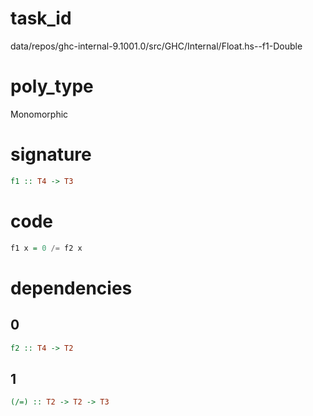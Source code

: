 
# task_id
data/repos/ghc-internal-9.1001.0/src/GHC/Internal/Float.hs--f1-Double

# poly_type
Monomorphic

# signature
```haskell
f1 :: T4 -> T3
```   

# code
```haskell
f1 x = 0 /= f2 x
```

# dependencies
## 0
```haskell
f2 :: T4 -> T2
```
## 1
```haskell
(/=) :: T2 -> T2 -> T3
```